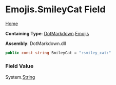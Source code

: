 # Emojis\.SmileyCat Field

[Home](../../../README.md)

**Containing Type**: [DotMarkdown](../../README.md)\.[Emojis](../README.md)

**Assembly**: DotMarkdown\.dll

```csharp
public const string SmileyCat = ":smiley_cat:"
```

### Field Value

System\.[String](https://docs.microsoft.com/en-us/dotnet/api/system.string)